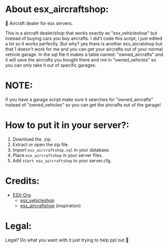 

  # About esx_aircraftshop:
💜  Aircraft dealer for esx servers.

  This is a aircraft dealer/shop that works exactly as "esx_vehicleshop" but instead of buying cars you buy aircrafts.
  I did't code this script, i just edited a lot so it works perfectly. But why? yes there is another esx_aicratshop but that 1 doesn't work for me and
  you can get your aircrafts out of your normal vehicle garage. In the sql file it makes a table named: "owned_aircrafts" and it will save the aircrafts you bought there
  and not in "owned_vehicles" so you can only take it out of specific garages. 


  # NOTE:
  If you have a garage script make sure it searches for "owned_aircrafts" instead of "owned_vehicles" so you can 
  get the aircrafts out of the garage!

  # How to put it in your server?:
  1) Download the .zip.
  2) Extract or open the zip file.
  3) Import `esx_aircraftshop.sql` in your database.
  4) Place `esx_aircraftshop` in your server files.
  5) Add `start esx_aircraftshop` to your server.cfg.

  # Credits:
  * [ESX-Org](https://github.com/ESX-Org)
    * [esx_vehicleshop](https://github.com/ESX-Org/esx_vehicleshop)
     * [esx_aircraftshop](https://github.com/HumanTree92/esx_aircraftshop) (inspiration)

  # Legal:

  Legal? Do what you want with it just trying to help ppl out 💜
